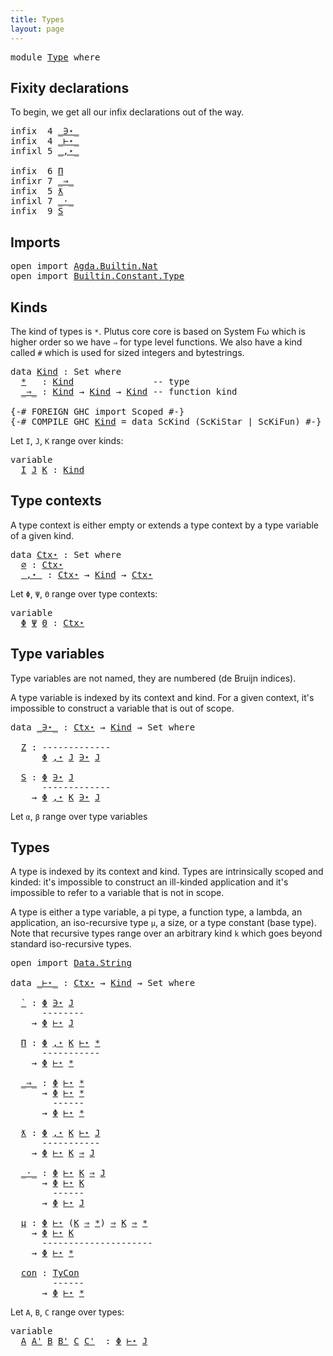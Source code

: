 ```yaml
---
title: Types
layout: page
---
```


<pre class="Agda"><a id="40" class="Keyword">module</a> <a id="47" href="Type.html" class="Module">Type</a> <a id="52" class="Keyword">where</a>
</pre>
## Fixity declarations

To begin, we get all our infix declarations out of the way.

<pre class="Agda"><a id="152" class="Keyword">infix</a>  <a id="159" class="Number">4</a> <a id="161" href="Type.html#1330" class="Datatype Operator">_∋⋆_</a>
<a id="166" class="Keyword">infix</a>  <a id="173" class="Number">4</a> <a id="175" href="Type.html#2011" class="Datatype Operator">_⊢⋆_</a>
<a id="180" class="Keyword">infixl</a> <a id="187" class="Number">5</a> <a id="189" href="Type.html#988" class="InductiveConstructor Operator">_,⋆_</a>

<a id="195" class="Keyword">infix</a>  <a id="202" class="Number">6</a> <a id="204" href="Type.html#2087" class="InductiveConstructor">Π</a>
<a id="206" class="Keyword">infixr</a> <a id="213" class="Number">7</a> <a id="215" href="Type.html#626" class="InductiveConstructor Operator">_⇒_</a>
<a id="219" class="Keyword">infix</a>  <a id="226" class="Number">5</a> <a id="228" href="Type.html#2198" class="InductiveConstructor">ƛ</a>
<a id="230" class="Keyword">infixl</a> <a id="237" class="Number">7</a> <a id="239" href="Type.html#2253" class="InductiveConstructor Operator">_·_</a>
<a id="243" class="Keyword">infix</a>  <a id="250" class="Number">9</a> <a id="252" href="Type.html#1403" class="InductiveConstructor">S</a>
</pre>
## Imports

<pre class="Agda"><a id="275" class="Keyword">open</a> <a id="280" class="Keyword">import</a> <a id="287" href="Agda.Builtin.Nat.html" class="Module">Agda.Builtin.Nat</a>
<a id="304" class="Keyword">open</a> <a id="309" class="Keyword">import</a> <a id="316" href="Builtin.Constant.Type.html" class="Module">Builtin.Constant.Type</a>
</pre>
## Kinds

The kind of types is `*`. Plutus core core is based on System Fω which
is higher order so we have `⇒` for type level functions. We also have
a kind called `#` which is used for sized integers and bytestrings.

<pre class="Agda"><a id="567" class="Keyword">data</a> <a id="Kind"></a><a id="572" href="Type.html#572" class="Datatype">Kind</a> <a id="577" class="Symbol">:</a> <a id="579" class="PrimitiveType">Set</a> <a id="583" class="Keyword">where</a>
  <a id="Kind.*"></a><a id="591" href="Type.html#591" class="InductiveConstructor">*</a>   <a id="595" class="Symbol">:</a> <a id="597" href="Type.html#572" class="Datatype">Kind</a>               <a id="616" class="Comment">-- type</a>
  <a id="Kind._⇒_"></a><a id="626" href="Type.html#626" class="InductiveConstructor Operator">_⇒_</a> <a id="630" class="Symbol">:</a> <a id="632" href="Type.html#572" class="Datatype">Kind</a> <a id="637" class="Symbol">→</a> <a id="639" href="Type.html#572" class="Datatype">Kind</a> <a id="644" class="Symbol">→</a> <a id="646" href="Type.html#572" class="Datatype">Kind</a> <a id="651" class="Comment">-- function kind</a>

<a id="669" class="Symbol">{-#</a> <a id="673" class="Keyword">FOREIGN</a> <a id="681" class="Pragma">GHC</a> <a id="685" class="Pragma">import</a> <a id="692" class="Pragma">Scoped</a> <a id="699" class="Symbol">#-}</a>
<a id="703" class="Symbol">{-#</a> <a id="707" class="Keyword">COMPILE</a> <a id="715" class="Keyword">GHC</a> <a id="719" href="Type.html#572" class="Datatype">Kind</a> <a id="724" class="Pragma">=</a> <a id="726" class="Pragma">data</a> <a id="731" class="Pragma">ScKind</a> <a id="738" class="Pragma">(ScKiStar</a> <a id="748" class="Pragma">|</a> <a id="750" class="Pragma">ScKiFun)</a> <a id="759" class="Symbol">#-}</a>
</pre>
Let `I`, `J`, `K` range over kinds:
<pre class="Agda"><a id="808" class="Keyword">variable</a>
  <a id="819" href="Type.html#819" class="Generalizable">I</a> <a id="821" href="Type.html#821" class="Generalizable">J</a> <a id="823" href="Type.html#823" class="Generalizable">K</a> <a id="825" class="Symbol">:</a> <a id="827" href="Type.html#572" class="Datatype">Kind</a>
</pre>
## Type contexts

A type context is either empty or extends a type
context by a type variable of a given kind.

<pre class="Agda"><a id="953" class="Keyword">data</a> <a id="Ctx⋆"></a><a id="958" href="Type.html#958" class="Datatype">Ctx⋆</a> <a id="963" class="Symbol">:</a> <a id="965" class="PrimitiveType">Set</a> <a id="969" class="Keyword">where</a>
  <a id="Ctx⋆.∅"></a><a id="977" href="Type.html#977" class="InductiveConstructor">∅</a> <a id="979" class="Symbol">:</a> <a id="981" href="Type.html#958" class="Datatype">Ctx⋆</a>
  <a id="Ctx⋆._,⋆_"></a><a id="988" href="Type.html#988" class="InductiveConstructor Operator">_,⋆_</a> <a id="993" class="Symbol">:</a> <a id="995" href="Type.html#958" class="Datatype">Ctx⋆</a> <a id="1000" class="Symbol">→</a> <a id="1002" href="Type.html#572" class="Datatype">Kind</a> <a id="1007" class="Symbol">→</a> <a id="1009" href="Type.html#958" class="Datatype">Ctx⋆</a>
</pre>
Let `Φ`, `Ψ`, `Θ` range over type contexts:
<pre class="Agda"><a id="1067" class="Keyword">variable</a>
  <a id="1078" href="Type.html#1078" class="Generalizable">Φ</a> <a id="1080" href="Type.html#1080" class="Generalizable">Ψ</a> <a id="1082" href="Type.html#1082" class="Generalizable">Θ</a> <a id="1084" class="Symbol">:</a> <a id="1086" href="Type.html#958" class="Datatype">Ctx⋆</a>
</pre>
## Type variables

Type variables are not named, they are numbered (de Bruijn indices).

A type variable is indexed by its context and kind. For a given
context, it's impossible to construct a variable that is out of
scope.

<pre class="Agda"><a id="1325" class="Keyword">data</a> <a id="_∋⋆_"></a><a id="1330" href="Type.html#1330" class="Datatype Operator">_∋⋆_</a> <a id="1335" class="Symbol">:</a> <a id="1337" href="Type.html#958" class="Datatype">Ctx⋆</a> <a id="1342" class="Symbol">→</a> <a id="1344" href="Type.html#572" class="Datatype">Kind</a> <a id="1349" class="Symbol">→</a> <a id="1351" class="PrimitiveType">Set</a> <a id="1355" class="Keyword">where</a>

  <a id="_∋⋆_.Z"></a><a id="1364" href="Type.html#1364" class="InductiveConstructor">Z</a> <a id="1366" class="Symbol">:</a> <a id="1368" class="Comment">-------------</a>
      <a id="1388" href="Type.html#1078" class="Generalizable">Φ</a> <a id="1390" href="Type.html#988" class="InductiveConstructor Operator">,⋆</a> <a id="1393" href="Type.html#821" class="Generalizable">J</a> <a id="1395" href="Type.html#1330" class="Datatype Operator">∋⋆</a> <a id="1398" href="Type.html#821" class="Generalizable">J</a>

  <a id="_∋⋆_.S"></a><a id="1403" href="Type.html#1403" class="InductiveConstructor">S</a> <a id="1405" class="Symbol">:</a> <a id="1407" href="Type.html#1078" class="Generalizable">Φ</a> <a id="1409" href="Type.html#1330" class="Datatype Operator">∋⋆</a> <a id="1412" href="Type.html#821" class="Generalizable">J</a>
      <a id="1420" class="Comment">-------------</a>
    <a id="1438" class="Symbol">→</a> <a id="1440" href="Type.html#1078" class="Generalizable">Φ</a> <a id="1442" href="Type.html#988" class="InductiveConstructor Operator">,⋆</a> <a id="1445" href="Type.html#823" class="Generalizable">K</a> <a id="1447" href="Type.html#1330" class="Datatype Operator">∋⋆</a> <a id="1450" href="Type.html#821" class="Generalizable">J</a>
</pre>
Let `α`, `β` range over type variables

## Types

A type is indexed by its context and kind. Types are intrinsically
scoped and kinded: it's impossible to construct an ill-kinded
application and it's impossible to refer to a variable that is not in
scope.

A type is either a type variable, a pi type, a function type, a
lambda, an application, an iso-recursive type `μ`, a size, or a type
constant (base type). Note that recursive types range over an
arbitrary kind `k` which goes beyond standard iso-recursive types.

<pre class="Agda"><a id="1981" class="Keyword">open</a> <a id="1986" class="Keyword">import</a> <a id="1993" href="Data.String.html" class="Module">Data.String</a>

<a id="2006" class="Keyword">data</a> <a id="_⊢⋆_"></a><a id="2011" href="Type.html#2011" class="Datatype Operator">_⊢⋆_</a> <a id="2016" class="Symbol">:</a> <a id="2018" href="Type.html#958" class="Datatype">Ctx⋆</a> <a id="2023" class="Symbol">→</a> <a id="2025" href="Type.html#572" class="Datatype">Kind</a> <a id="2030" class="Symbol">→</a> <a id="2032" class="PrimitiveType">Set</a> <a id="2036" class="Keyword">where</a>

  <a id="_⊢⋆_.`"></a><a id="2045" href="Type.html#2045" class="InductiveConstructor">`</a> <a id="2047" class="Symbol">:</a> <a id="2049" href="Type.html#1078" class="Generalizable">Φ</a> <a id="2051" href="Type.html#1330" class="Datatype Operator">∋⋆</a> <a id="2054" href="Type.html#821" class="Generalizable">J</a>
      <a id="2062" class="Comment">--------</a>
    <a id="2075" class="Symbol">→</a> <a id="2077" href="Type.html#1078" class="Generalizable">Φ</a> <a id="2079" href="Type.html#2011" class="Datatype Operator">⊢⋆</a> <a id="2082" href="Type.html#821" class="Generalizable">J</a>

  <a id="_⊢⋆_.Π"></a><a id="2087" href="Type.html#2087" class="InductiveConstructor">Π</a> <a id="2089" class="Symbol">:</a> <a id="2091" href="Type.html#1078" class="Generalizable">Φ</a> <a id="2093" href="Type.html#988" class="InductiveConstructor Operator">,⋆</a> <a id="2096" href="Type.html#823" class="Generalizable">K</a> <a id="2098" href="Type.html#2011" class="Datatype Operator">⊢⋆</a> <a id="2101" href="Type.html#591" class="InductiveConstructor">*</a>
      <a id="2109" class="Comment">-----------</a>
    <a id="2125" class="Symbol">→</a> <a id="2127" href="Type.html#1078" class="Generalizable">Φ</a> <a id="2129" href="Type.html#2011" class="Datatype Operator">⊢⋆</a> <a id="2132" href="Type.html#591" class="InductiveConstructor">*</a>

  <a id="_⊢⋆_._⇒_"></a><a id="2137" href="Type.html#2137" class="InductiveConstructor Operator">_⇒_</a> <a id="2141" class="Symbol">:</a> <a id="2143" href="Type.html#1078" class="Generalizable">Φ</a> <a id="2145" href="Type.html#2011" class="Datatype Operator">⊢⋆</a> <a id="2148" href="Type.html#591" class="InductiveConstructor">*</a>
      <a id="2156" class="Symbol">→</a> <a id="2158" href="Type.html#1078" class="Generalizable">Φ</a> <a id="2160" href="Type.html#2011" class="Datatype Operator">⊢⋆</a> <a id="2163" href="Type.html#591" class="InductiveConstructor">*</a>
        <a id="2173" class="Comment">------</a>
      <a id="2186" class="Symbol">→</a> <a id="2188" href="Type.html#1078" class="Generalizable">Φ</a> <a id="2190" href="Type.html#2011" class="Datatype Operator">⊢⋆</a> <a id="2193" href="Type.html#591" class="InductiveConstructor">*</a>

  <a id="_⊢⋆_.ƛ"></a><a id="2198" href="Type.html#2198" class="InductiveConstructor">ƛ</a> <a id="2200" class="Symbol">:</a> <a id="2202" href="Type.html#1078" class="Generalizable">Φ</a> <a id="2204" href="Type.html#988" class="InductiveConstructor Operator">,⋆</a> <a id="2207" href="Type.html#823" class="Generalizable">K</a> <a id="2209" href="Type.html#2011" class="Datatype Operator">⊢⋆</a> <a id="2212" href="Type.html#821" class="Generalizable">J</a> 
      <a id="2221" class="Comment">-----------</a>
    <a id="2237" class="Symbol">→</a> <a id="2239" href="Type.html#1078" class="Generalizable">Φ</a> <a id="2241" href="Type.html#2011" class="Datatype Operator">⊢⋆</a> <a id="2244" href="Type.html#823" class="Generalizable">K</a> <a id="2246" href="Type.html#626" class="InductiveConstructor Operator">⇒</a> <a id="2248" href="Type.html#821" class="Generalizable">J</a>

  <a id="_⊢⋆_._·_"></a><a id="2253" href="Type.html#2253" class="InductiveConstructor Operator">_·_</a> <a id="2257" class="Symbol">:</a> <a id="2259" href="Type.html#1078" class="Generalizable">Φ</a> <a id="2261" href="Type.html#2011" class="Datatype Operator">⊢⋆</a> <a id="2264" href="Type.html#823" class="Generalizable">K</a> <a id="2266" href="Type.html#626" class="InductiveConstructor Operator">⇒</a> <a id="2268" href="Type.html#821" class="Generalizable">J</a>
      <a id="2276" class="Symbol">→</a> <a id="2278" href="Type.html#1078" class="Generalizable">Φ</a> <a id="2280" href="Type.html#2011" class="Datatype Operator">⊢⋆</a> <a id="2283" href="Type.html#823" class="Generalizable">K</a>
        <a id="2293" class="Comment">------</a>
      <a id="2306" class="Symbol">→</a> <a id="2308" href="Type.html#1078" class="Generalizable">Φ</a> <a id="2310" href="Type.html#2011" class="Datatype Operator">⊢⋆</a> <a id="2313" href="Type.html#821" class="Generalizable">J</a>

  <a id="_⊢⋆_.μ"></a><a id="2318" href="Type.html#2318" class="InductiveConstructor">μ</a> <a id="2320" class="Symbol">:</a> <a id="2322" href="Type.html#1078" class="Generalizable">Φ</a> <a id="2324" href="Type.html#2011" class="Datatype Operator">⊢⋆</a> <a id="2327" class="Symbol">(</a><a id="2328" href="Type.html#823" class="Generalizable">K</a> <a id="2330" href="Type.html#626" class="InductiveConstructor Operator">⇒</a> <a id="2332" href="Type.html#591" class="InductiveConstructor">*</a><a id="2333" class="Symbol">)</a> <a id="2335" href="Type.html#626" class="InductiveConstructor Operator">⇒</a> <a id="2337" href="Type.html#823" class="Generalizable">K</a> <a id="2339" href="Type.html#626" class="InductiveConstructor Operator">⇒</a> <a id="2341" href="Type.html#591" class="InductiveConstructor">*</a>
    <a id="2347" class="Symbol">→</a> <a id="2349" href="Type.html#1078" class="Generalizable">Φ</a> <a id="2351" href="Type.html#2011" class="Datatype Operator">⊢⋆</a> <a id="2354" href="Type.html#823" class="Generalizable">K</a>
      <a id="2362" class="Comment">---------------------</a>
    <a id="2388" class="Symbol">→</a> <a id="2390" href="Type.html#1078" class="Generalizable">Φ</a> <a id="2392" href="Type.html#2011" class="Datatype Operator">⊢⋆</a> <a id="2395" href="Type.html#591" class="InductiveConstructor">*</a>

  <a id="_⊢⋆_.con"></a><a id="2400" href="Type.html#2400" class="InductiveConstructor">con</a> <a id="2404" class="Symbol">:</a> <a id="2406" href="Builtin.Constant.Type.html#2898" class="Datatype">TyCon</a>
        <a id="2420" class="Comment">------</a>
      <a id="2433" class="Symbol">→</a> <a id="2435" href="Type.html#1078" class="Generalizable">Φ</a> <a id="2437" href="Type.html#2011" class="Datatype Operator">⊢⋆</a> <a id="2440" href="Type.html#591" class="InductiveConstructor">*</a>
</pre>
Let `A`, `B`, `C` range over types:
<pre class="Agda"><a id="2487" class="Keyword">variable</a>
  <a id="2498" href="Type.html#2498" class="Generalizable">A</a> <a id="2500" href="Type.html#2500" class="Generalizable">A&#39;</a> <a id="2503" href="Type.html#2503" class="Generalizable">B</a> <a id="2505" href="Type.html#2505" class="Generalizable">B&#39;</a> <a id="2508" href="Type.html#2508" class="Generalizable">C</a> <a id="2510" href="Type.html#2510" class="Generalizable">C&#39;</a>  <a id="2514" class="Symbol">:</a> <a id="2516" href="Type.html#1078" class="Generalizable">Φ</a> <a id="2518" href="Type.html#2011" class="Datatype Operator">⊢⋆</a> <a id="2521" href="Type.html#821" class="Generalizable">J</a>
</pre>